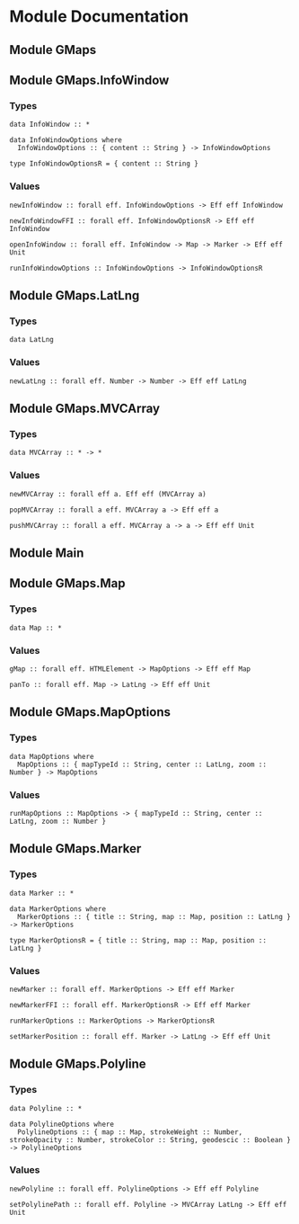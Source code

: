 # Module Documentation

## Module GMaps

## Module GMaps.InfoWindow

### Types

    data InfoWindow :: *

    data InfoWindowOptions where
      InfoWindowOptions :: { content :: String } -> InfoWindowOptions

    type InfoWindowOptionsR = { content :: String }


### Values

    newInfoWindow :: forall eff. InfoWindowOptions -> Eff eff InfoWindow

    newInfoWindowFFI :: forall eff. InfoWindowOptionsR -> Eff eff InfoWindow

    openInfoWindow :: forall eff. InfoWindow -> Map -> Marker -> Eff eff Unit

    runInfoWindowOptions :: InfoWindowOptions -> InfoWindowOptionsR


## Module GMaps.LatLng

### Types

    data LatLng


### Values

    newLatLng :: forall eff. Number -> Number -> Eff eff LatLng


## Module GMaps.MVCArray

### Types

    data MVCArray :: * -> *


### Values

    newMVCArray :: forall eff a. Eff eff (MVCArray a)

    popMVCArray :: forall a eff. MVCArray a -> Eff eff a

    pushMVCArray :: forall a eff. MVCArray a -> a -> Eff eff Unit


## Module Main

## Module GMaps.Map

### Types

    data Map :: *


### Values

    gMap :: forall eff. HTMLElement -> MapOptions -> Eff eff Map

    panTo :: forall eff. Map -> LatLng -> Eff eff Unit


## Module GMaps.MapOptions

### Types

    data MapOptions where
      MapOptions :: { mapTypeId :: String, center :: LatLng, zoom :: Number } -> MapOptions


### Values

    runMapOptions :: MapOptions -> { mapTypeId :: String, center :: LatLng, zoom :: Number }


## Module GMaps.Marker

### Types

    data Marker :: *

    data MarkerOptions where
      MarkerOptions :: { title :: String, map :: Map, position :: LatLng } -> MarkerOptions

    type MarkerOptionsR = { title :: String, map :: Map, position :: LatLng }


### Values

    newMarker :: forall eff. MarkerOptions -> Eff eff Marker

    newMarkerFFI :: forall eff. MarkerOptionsR -> Eff eff Marker

    runMarkerOptions :: MarkerOptions -> MarkerOptionsR

    setMarkerPosition :: forall eff. Marker -> LatLng -> Eff eff Unit


## Module GMaps.Polyline

### Types

    data Polyline :: *

    data PolylineOptions where
      PolylineOptions :: { map :: Map, strokeWeight :: Number, strokeOpacity :: Number, strokeColor :: String, geodescic :: Boolean } -> PolylineOptions


### Values

    newPolyline :: forall eff. PolylineOptions -> Eff eff Polyline

    setPolylinePath :: forall eff. Polyline -> MVCArray LatLng -> Eff eff Unit



